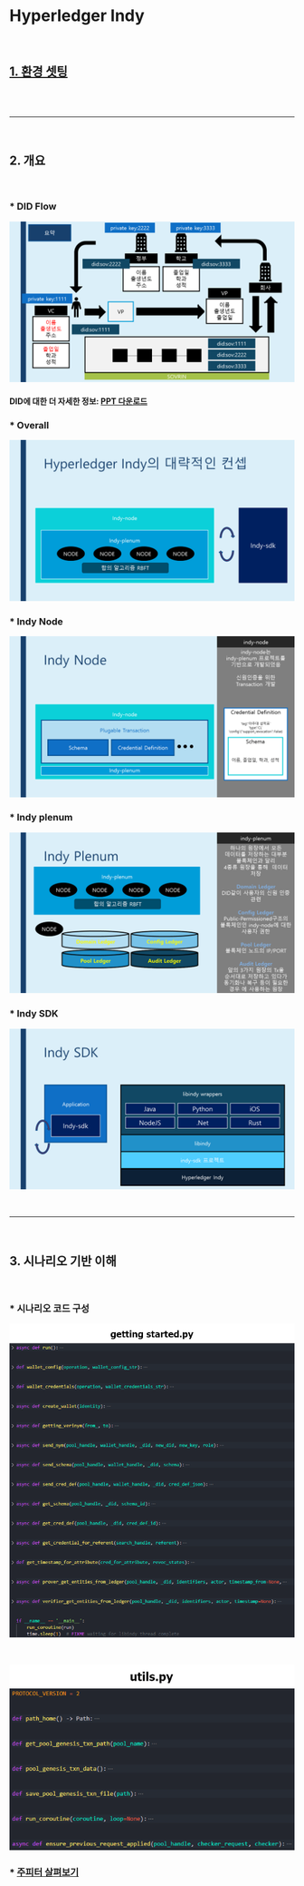 # Hyperledger Indy

<br>

## [1. 환경 셋팅](./envSetting.md)

<br>
<br>
<hr>
<br>

## 2. 개요

<br>

### * DID Flow

![](./background/img/DID_Flow.png)

#### DID에 대한 더 자세한 정보: [PPT 다운로드](/home/rmh/indy-home/study/background/what_is_did.pptx)

### * Overall

![](./background/img/Overall.png)

### * Indy Node

![](./background/img/indy-node_basic.png)

### * Indy plenum

![](./background/img/indy-plenum_basic.png)

### * Indy SDK

![](./background/img/indy-sdk_basic.png)

<br>
<hr>
<br>

## 3. 시나리오 기반 이해

<br>

### * 시나리오 코드 구성

![](./background/img/pysample/gs_python.png)

<br>

![](./background/img/pysample/gs_util_python.png)

### * [주피터 살펴보기](./sample/python/scenario/indy_scenario.ipynb)

